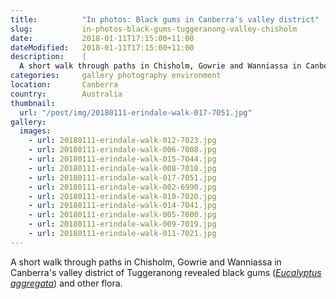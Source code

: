 ```yaml
---
title:          "In photos: Black gums in Canberra's valley district"
slug:           in-photos-black-gums-tuggeranong-valley-chisholm
date:           2018-01-11T17:15:00+11:00
dateModified:   2018-01-11T17:15:00+11:00
description:    |
  A short walk through paths in Chisholm, Gowrie and Wanniassa in Canberra's valley district of Tuggeranong.
categories:     gallery photography environment
location:       Canberra
country:        Australia
thumbnail:
  url: "/post/img/20180111-erindale-walk-017-7051.jpg"
gallery:
  images:
    - url: 20180111-erindale-walk-012-7023.jpg
    - url: 20180111-erindale-walk-006-7008.jpg
    - url: 20180111-erindale-walk-015-7044.jpg
    - url: 20180111-erindale-walk-008-7018.jpg
    - url: 20180111-erindale-walk-017-7051.jpg
    - url: 20180111-erindale-walk-002-6990.jpg
    - url: 20180111-erindale-walk-010-7020.jpg
    - url: 20180111-erindale-walk-014-7041.jpg
    - url: 20180111-erindale-walk-005-7000.jpg
    - url: 20180111-erindale-walk-009-7019.jpg
    - url: 20180111-erindale-walk-011-7021.jpg
---
```

A short walk through paths in Chisholm, Gowrie and Wanniassa in Canberra's valley district of Tuggeranong revealed black gums ([*Eucalyptus aggregata*](https://en.wikipedia.org/wiki/Eucalyptus_aggregata)) and other flora.
